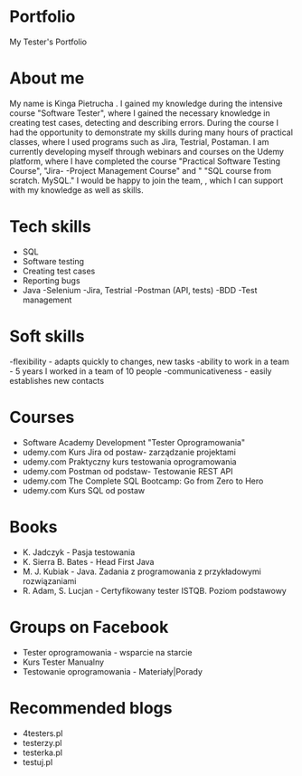 
# Portfolio
My Tester's Portfolio

# About me
My name is Kinga Pietrucha . I gained my knowledge during the intensive course "Software Tester", where I gained the necessary knowledge in creating test cases, detecting and describing errors. During the course I had the opportunity to demonstrate my skills during many hours of practical classes, where I used programs such as Jira, Testrial, Postaman. I am currently developing myself through webinars and courses on the Udemy platform, where I have completed the course "Practical Software Testing Course", "Jira- -Project Management Course" and " "SQL course from scratch. MySQL."
I would be happy to join the team, , which I can support with my knowledge as well as skills.


# Tech skills
  - SQL
  - Software testing
  - Creating test cases
  - Reporting bugs
  - Java
  -Selenium
  -Jira, Testrial
  -Postman (API, tests)
  -BDD
  -Test management
  
 # Soft skills

  -flexibility - adapts quickly to changes, new tasks
  -ability to work in a team - 5 years I worked in a team of 10 people
  -communicativeness - easily establishes new contacts
  
# Courses
  - Software Academy Development "Tester Oprogramowania" 
  - udemy.com Kurs Jira od postaw- zarządzanie projektami
  - udemy.com Praktyczny kurs testowania oprogramowania
  - udemy.com Postman od podstaw- Testowanie REST API
  - udemy.com The Complete SQL Bootcamp: Go from Zero to Hero
  - udemy.com Kurs SQL od postaw
 
# Books
  - K. Jadczyk - Pasja testowania
  - K. Sierra B. Bates - Head First Java
  - M. J. Kubiak - Java. Zadania z programowania z przykładowymi rozwiązaniami
  - R. Adam, S. Lucjan - Certyfikowany tester ISTQB. Poziom podstawowy 
  
# Groups on Facebook
  - Tester oprogramowania - wsparcie na starcie
  - Kurs Tester Manualny
  - Testowanie oprogramowania - Materiały|Porady
  
  
# Recommended blogs
  - 4testers.pl
  - testerzy.pl
  - testerka.pl
  - testuj.pl
